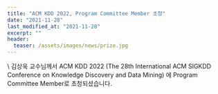 ```yaml
---
title: "ACM KDD 2022, Program Committee Member 초청"
date: "2021-11-28"
last_modified_at: "2021-11-28"
excerpt: ""
header:
  teaser: /assets/images/news/prize.jpg
---
```

\\
김상욱 교수님께서 ACM KDD 2022 (The 28th International ACM SIGKDD Conference on Knowledge Discovery and Data Mining) 에 Program Committee Member로 초청되셨습니다.